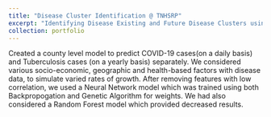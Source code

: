 ```yaml
---
title: "Disease Cluster Identification @ TNHSRP"
excerpt: "Identifying Disease Existing and Future Disease Clusters using Machine Learning Techniques.<br/><img src='/images/tb.png' width="500" height="300">"
collection: portfolio
---
```


Created a county level model to predict COVID-19 cases(on a daily basis) and Tuberculosis cases (on a yearly basis) separately. We considered various socio-economic, geographic and health-based factors with disease data, to simulate varied rates of growth. After removing features with low correlation, we used a Neural Network model which was trained using both Backpropogation and Genetic Algorithm for weights. We had also considered a Random Forest model which provided decreased results.
